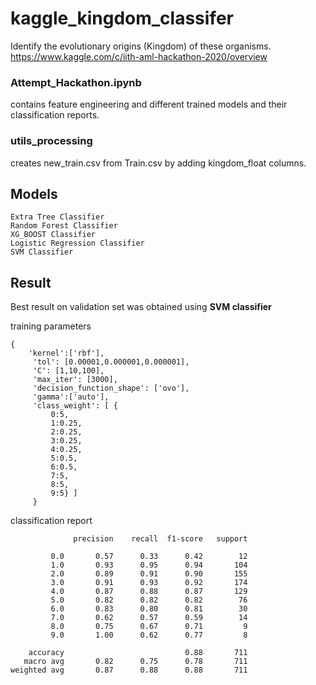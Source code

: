 # kaggle_kingdom_classifer

Identify the evolutionary origins (Kingdom) of these organisms. 
https://www.kaggle.com/c/iith-aml-hackathon-2020/overview

### Attempt_Hackathon.ipynb
contains feature engineering and different trained models and their classification reports.


### utils_processing
creates new_train.csv from Train.csv by adding kingdom_float columns.



## Models
```
Extra Tree Classifier
Random Forest Classifier
XG_BOOST Classifier
Logistic Regression Classifier
SVM Classifier
```

##  Result

Best result on validation set was obtained using **SVM classifier**
 
training parameters


```
{
    'kernel':['rbf'],
     'tol': [0.00001,0.000001,0.000001],
     'C': [1,10,100],
     'max_iter': [3000],
     'decision_function_shape': ['ovo'],
     'gamma':['auto'],
     'class_weight': [ {
         0:5,
         1:0.25,
         2:0.25,
         3:0.25,
         4:0.25,
         5:0.5,
         6:0.5,
         7:5,
         8:5,
         9:5} ]
     }
```

classification report

```
              precision    recall  f1-score   support

         0.0       0.57      0.33      0.42        12
         1.0       0.93      0.95      0.94       104
         2.0       0.89      0.91      0.90       155
         3.0       0.91      0.93      0.92       174
         4.0       0.87      0.88      0.87       129
         5.0       0.82      0.82      0.82        76
         6.0       0.83      0.80      0.81        30
         7.0       0.62      0.57      0.59        14
         8.0       0.75      0.67      0.71         9
         9.0       1.00      0.62      0.77         8

    accuracy                           0.88       711
   macro avg       0.82      0.75      0.78       711
weighted avg       0.87      0.88      0.88       711

```